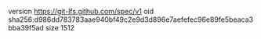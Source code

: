 version https://git-lfs.github.com/spec/v1
oid sha256:d986dd783783aae940bf49c2e9d3d896e7aefefec96e89fe5beaca3bba39f5ad
size 1512
